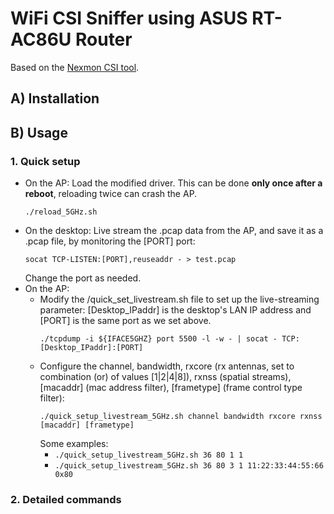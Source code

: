 # WiFi CSI Sniffer using ASUS RT-AC86U Router
Based on the [Nexmon CSI tool](https://github.com/nexmonster/nexmon_csi/tree/master).

## A) Installation


## B) Usage
### 1. Quick setup
- On the AP: Load the modified driver. This can be done **only once after a reboot**, reloading twice can crash the AP.
  ```
  ./reload_5GHz.sh
     ```
- On the desktop: Live stream the .pcap data from the AP, and save it as a .pcap file, by monitoring the [PORT] port:
    ```
    socat TCP-LISTEN:[PORT],reuseaddr - > test.pcap
    ```
    Change the port as needed.
- On the AP:
  - Modify the /quick_set_livestream.sh file to set up the live-streaming parameter: [Desktop_IPaddr] is the desktop's LAN IP address and [PORT] is the same port as we set above.
    ```
    ./tcpdump -i ${IFACE5GHZ} port 5500 -l -w - | socat - TCP:[Desktop_IPaddr]:[PORT]
    ```
  - Configure the channel, bandwidth, rxcore (rx antennas, set to combination (or) of values [1|2|4|8]), rxnss (spatial streams), [macaddr] (mac address filter), [frametype] (frame control type filter):
    ```
    ./quick_setup_livestream_5GHz.sh channel bandwidth rxcore rxnss [macaddr] [frametype]
    ```
    Some examples:
    - ```./quick_setup_livestream_5GHz.sh 36 80 1 1```
    - ```./quick_setup_livestream_5GHz.sh 36 80 3 1 11:22:33:44:55:66 0x80```

### 2. Detailed commands



